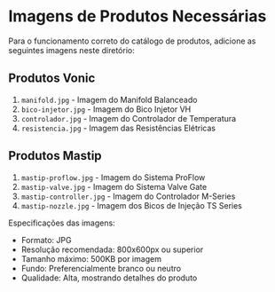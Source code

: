 # Imagens de Produtos Necessárias

Para o funcionamento correto do catálogo de produtos, adicione as seguintes imagens neste diretório:

## Produtos Vonic
1. `manifold.jpg` - Imagem do Manifold Balanceado
2. `bico-injetor.jpg` - Imagem do Bico Injetor VH
3. `controlador.jpg` - Imagem do Controlador de Temperatura
4. `resistencia.jpg` - Imagem das Resistências Elétricas

## Produtos Mastip
1. `mastip-proflow.jpg` - Imagem do Sistema ProFlow
2. `mastip-valve.jpg` - Imagem do Sistema Valve Gate
3. `mastip-controller.jpg` - Imagem do Controlador M-Series
4. `mastip-nozzle.jpg` - Imagem dos Bicos de Injeção TS Series

Especificações das imagens:
- Formato: JPG
- Resolução recomendada: 800x600px ou superior
- Tamanho máximo: 500KB por imagem
- Fundo: Preferencialmente branco ou neutro
- Qualidade: Alta, mostrando detalhes do produto 